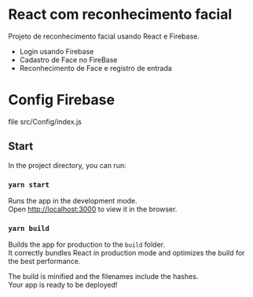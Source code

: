 # React com reconhecimento facial

Projeto de reconhecimento facial usando React e Firebase.

- Login usando Firebase
- Cadastro de Face no FireBase
- Reconhecimento de Face e registro de entrada

# Config Firebase

file src/Config/index.js

## Start

In the project directory, you can run:

### `yarn start`

Runs the app in the development mode.<br />
Open [http://localhost:3000](http://localhost:3000) to view it in the browser.

### `yarn build`

Builds the app for production to the `build` folder.<br />
It correctly bundles React in production mode and optimizes the build for the best performance.

The build is minified and the filenames include the hashes.<br />
Your app is ready to be deployed!
